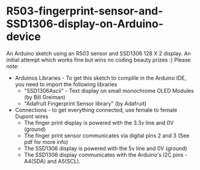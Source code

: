 # R503-fingerprint-sensor-and-SSD1306-display-on-Arduino-device
An Arduino sketch using an R503 sensor and SSD1306 128 X 2 display. An initial attempt which works fine but wins no coding beauty prizes :)
Please note:
 - Arduinos Libraries - To get this sketch to complile in the Arduino IDE, you need to import the following libraries
   - "SSD1306Ascii" - Text display on small monochrome OLED Modules (by Bill Greiman)
   - "Adafruit Fingerprint Sensor library" (by Adafruit)
- Connections - to get everything connected, use female to female Dupont wires
  - The finger print display is powered with the 3.3v line and 0V (ground)
  - The finger print sensor communicates via digital pins 2 and 3 (See pdf for more info) 
  - The SSD1306 display is powered with the 5v line and 0V (ground)
  - The SSD1306 display communicates with the Arduino's I2C pins - A4(SDA) and A5(SCL). 
